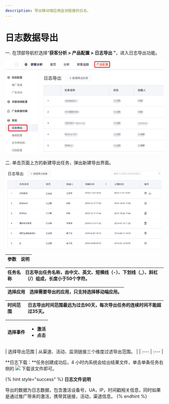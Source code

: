 ```yaml
---
description: 导出移动端应用监测链接的日志。
---
```


# 日志数据导出

一. 在顶部导航栏选择“**获客分析 &gt; 产品配置 &gt; 日志导出 ”**，进入日志导出功能。

![](../../../.gitbook/assets/ri-zhi-dao-chu-ru-kou.png)

二. 单击页面上方的新建导出任务，弹出新建导出界面。

![](../../../.gitbook/assets/ri-zhi-dao-chu-ye-mian.png)

| 参数 | 说明 |
| :--- | :--- |


| 任务名称 | 日志导出任务名称，由中文、英文、短横线（-）、下划线（\_）、斜杠（/）组成，长度小于50个字符。 |
| :--- | :--- |


| 选择应用 | 选择需要导出的应用，只支持选择移动端应用。 |
| :--- | :--- |


| 时间范围 | 日志导出时间范围最远为过去90天，每次导出任务的连续时间不能超过35天。 |
| :--- | :--- |


<table>
  <thead>
    <tr>
      <th style="text-align:left">&#x9009;&#x62E9;&#x4E8B;&#x4EF6;</th>
      <th style="text-align:left">
        <ul>
          <li>&#x6FC0;&#x6D3B;</li>
          <li>&#x70B9;&#x51FB;</li>
        </ul>
      </th>
    </tr>
  </thead>
  <tbody></tbody>
</table>| 选择导出范围 | 从渠道、活动、监测链接三个维度过滤导出范围。 |
| :--- | :--- |


**日志下载：**任务创建成功后，4 小时内系统会给出结果文件，单击单条任务右侧的 ![](https://github.com/growingio/growingio-docs-v3/tree/d520f4a494f6c0635c83422f55c665597e79ee96/.gitbook/assets/xia-zai.png) 下载该文件即可。

{% hint style="success" %}
**日志文件说明**

导出的数据为日志数据，包含激活设备号，UA，IP，时间戳相关信息，同时如果是通过推广带来的激活，携带其链接，活动，渠道信息。
{% endhint %}

